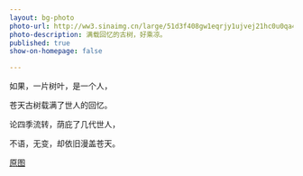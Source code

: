 ```yaml
---
layout: bg-photo
photo-url: http://ww3.sinaimg.cn/large/51d3f408gw1eqrjy1ujvej21hc0u0qa4.jpg
photo-description: 满载回忆的古树，好乘凉。
published: true
show-on-homepage: false

---
```


如果，一片树叶，是一个人，


苍天古树载满了世人的回忆。


论四季流转，荫庇了几代世人，


不语，无变，却依旧漫盖苍天。


[原图](http://photo.weibo.com/1372845064/photos/detail/photo_id/3827295658896863/album_id/3827295549842457?prel=p6_3)